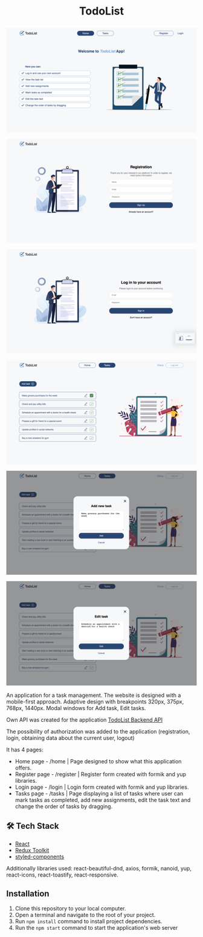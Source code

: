 # <p align="center">TodoList</p>

![image](https://github.com/DianaKryzhanivska/TodoList/blob/main/home.png)

![image](https://github.com/DianaKryzhanivska/TodoList/blob/main/register.png)

![image](https://github.com/DianaKryzhanivska/TodoList/blob/main/login.png)

![image](https://github.com/DianaKryzhanivska/TodoList/blob/main/tasks.png)

![image](https://github.com/DianaKryzhanivska/TodoList/blob/main/add.png)

![image](https://github.com/DianaKryzhanivska/TodoList/blob/main/edit.png)

An application for a task management.
The website is designed with a mobile-first approach. Adaptive design with
breakpoints 320px, 375px, 768px, 1440px. Modal windows for Add task, Edit tasks.

Own API was created for the application [TodoList Backend API](https://github.com/DianaKryzhanivska/TodoList-backend)

The possibility of authorization was added to the
application (registration, login, obtaining data about the current user, logout)

It has 4 pages:

- Home page - /home | Page designed to show what this application offers.
- Register page - /register | Register form created with formik and yup libraries.
- Login page - /login | Login form created with formik and yup libraries.
- Tasks page - /tasks | Page displaying a list of tasks where user can mark tasks as completed,
  add new assignments, edit the task text and change the order of tasks by dragging.

## 🛠️ Tech Stack

- [React](https://reactjs.org/)
- [Redux Toolkit](https://redux-toolkit.js.org)
- [styled-components](https://styled-components.com)

Additionally libraries used: react-beautiful-dnd, axios, formik, nanoid, yup, react-icons,
react-toastify, react-responsive.

## Installation

1. Clone this repository to your local computer.
2. Open a terminal and navigate to the root of your project.
3. Run `npm install` command to install project dependencies.
4. Run the `npm start` command to start the application's web server
